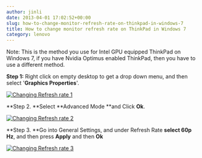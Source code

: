 ```yaml
---
author: jinli
date: 2013-04-01 17:02:52+00:00
slug: how-to-change-monitor-refresh-rate-on-thinkpad-in-windows-7
title: How to change monitor refresh rate on ThinkPad in Windows 7
category: lenovo
---
```

Note: This is the method you use for Intel GPU equipped ThinkPad on Windows 7, if you have Nvidia Optimus enabled ThinkPad, then you have to use a different method.

**Step 1:** Right click on empty desktop to get a drop down menu, and then select '**Graphics Properties**'.

[![Changing Refresh rate 1](http://farm9.staticflickr.com/8531/8608792832_27344d60be_z.jpg)](http://www.flickr.com/photos/lead_org/8608792832/)

**Step 2. **Select **Advanced Mode **and Click **Ok**.

[![Changing Refresh rate 2](http://farm9.staticflickr.com/8111/8607687469_f18fbfb841_z.jpg)](http://www.flickr.com/photos/lead_org/8607687469/)

**Step 3. **Go into General Settings, and under Refresh Rate **select 60p Hz**, and then press **Apply** and then **Ok**

[![Changing Refresh rate 3](http://farm9.staticflickr.com/8531/8607687259_8047c8fbb4_z.jpg)](http://www.flickr.com/photos/lead_org/8607687259/)
